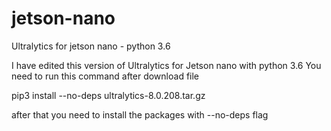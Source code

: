 # jetson-nano
Ultralytics for jetson nano - python 3.6

I have edited this version of Ultralytics for Jetson nano with python 3.6
You need to run this command after download file

pip3 install --no-deps ultralytics-8.0.208.tar.gz 

after that you need to install the packages with --no-deps flag 




